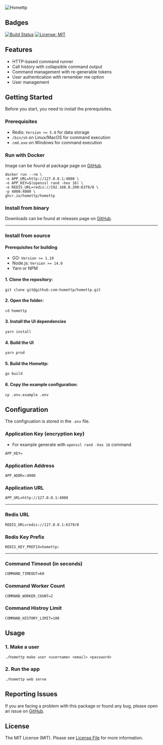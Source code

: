 ![Homettp](https://user-images.githubusercontent.com/1419087/194723881-3ae9add0-f5a0-404c-aab0-2025dd5572a8.png)

## Badges

[![Build Status](https://github.com/homettp/homettp/workflows/tests/badge.svg)](https://github.com/homettp/homettp/actions)
[![License: MIT](https://img.shields.io/badge/License-MIT-brightgreen.svg)](LICENSE.md)

## Features

- HTTP-based command runner
- Call history with collapsible command output
- Command management with re-generable tokens
- User authentication with remember me option
- User management

## Getting Started

Before you start, you need to install the prerequisites.

### Prerequisites

- Redis: `Version >= 5.0` for data storage
- `/bin/sh` on Linux/MacOS for command execution
- `cmd.exe` on Windows for command execution

### Run with Docker

Image can be found at package page on [GitHub](https://github.com/homettp/homettp/pkgs/container/homettp).

```
docker run --rm \
-e APP_URL=http://127.0.0.1:4000 \
-e APP_KEY=$(openssl rand -hex 16) \
-e REDIS_URL=redis://192.168.0.200:6379/0 \
-p 4000:4000 \
ghcr.io/homettp/homettp
```

### Install from binary

Downloads can be found at releases page on [GitHub](https://github.com/homettp/homettp/releases).

---

### Install from source

#### Prerequisites for building

- GO: `Version >= 1.19`
- Node.js: `Version >= 14.0`
- Yarn or NPM

#### 1. Clone the repository:

```
git clone git@github.com:homettp/homettp.git
```

#### 2. Open the folder:

```
cd homettp
```

#### 3. Install the UI dependencies

```
yarn install
```

#### 4. Build the UI

```
yarn prod
```

#### 5. Build the Homettp:

```
go build
```

#### 6. Copy the example configuration:

```
cp .env.example .env
```

## Configuration

The configruation is stored in the `.env` file.

### Application Key (encryption key)

- For example generate with `openssl rand -hex 16` command

```
APP_KEY=
```

### Application Address

```
APP_ADDR=:4000
```

### Application URL

```
APP_URL=http://127.0.0.1:4000
```

---

### Redis URL

```
REDIS_URL=redis://127.0.0.1:6379/0
```

### Redis Key Prefix

```
REDIS_KEY_PREFIX=homettp:
```

---

### Command Timeout (in seconds)

```
COMMAND_TIMEOUT=60
```

### Command Worker Count

```
COMMAND_WORKER_COUNT=2
```

### Command Histroy Limit

```
COMMAND_HISTORY_LIMIT=100
```

## Usage

### 1. Make a user

```
./homettp make user <username> <email> <password>
```

### 2. Run the app

```
./homettp web serve
```

## Reporting Issues

If you are facing a problem with this package or found any bug, please open an issue on [GitHub](https://github.com/homettp/homettp/issues).

## License

The MIT License (MIT). Please see [License File](LICENSE.md) for more information.
